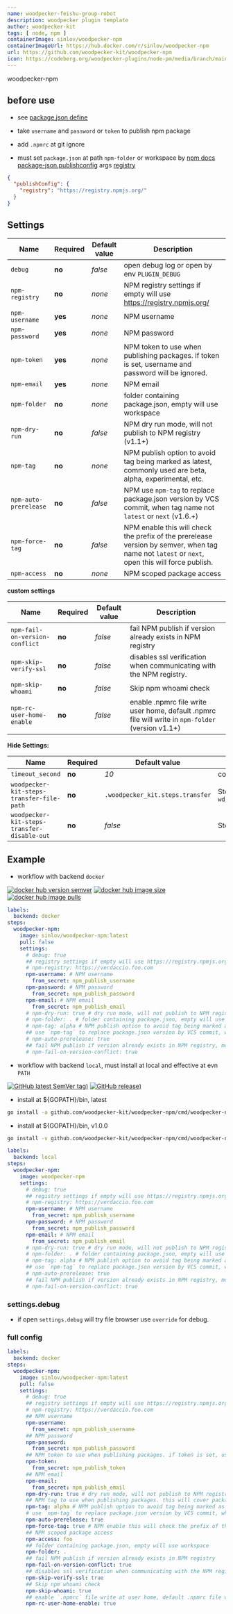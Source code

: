 ```yaml
---
name: woodpecker-feishu-group-robot
description: woodpecker plugin template
author: woodpecker-kit
tags: [ node, npm ]
containerImage: sinlov/woodpecker-npm
containerImageUrl: https://hub.docker.com/r/sinlov/woodpecker-npm
url: https://github.com/woodpecker-kit/woodpecker-npm
icon: https://codeberg.org/woodpecker-plugins/node-pm/media/branch/main/nodejs-logo-hexagon.png
---
```


woodpecker-npm

## before use

- see [package.json define](https://docs.npmjs.com/files/package.json)
- take `username` and `password` or `token` to publish npm package

- add `.npmrc` at git ignore
- must set `package.json` at path `npm-folder` or workspace
  by [npm docs package-json.publishconfig](https://docs.npmjs.com/files/package.json#publishconfig)
  args [registry](https://docs.npmjs.com/cli/v10/using-npm/config#registry)

```json
{
  "publishConfig": {
    "registry": "https://registry.npmjs.org/"
  }
}
```

## Settings

| Name                  | Required | Default value | Description                                                                                                                                    |
|-----------------------|----------|---------------|------------------------------------------------------------------------------------------------------------------------------------------------|
| `debug`               | **no**   | *false*       | open debug log or open by env `PLUGIN_DEBUG`                                                                                                   |
| `npm-registry`        | **no**   | *none*        | NPM registry settings if empty will use https://registry.npmjs.org/                                                                            |
| `npm-username`        | **yes**  | *none*        | NPM username                                                                                                                                   |
| `npm-password`        | **yes**  | *none*        | NPM password                                                                                                                                   |
| `npm-token`           | **yes**  | *none*        | NPM token to use when publishing packages. if token is set, username and password will be ignored.                                             |
| `npm-email`           | **yes**  | *none*        | NPM email                                                                                                                                      |
| `npm-folder`          | **no**   | *none*        | folder containing package.json, empty will use workspace                                                                                       |
| `npm-dry-run`         | **no**   | *false*       | NPM dry run mode, will not publish to NPM registry (v1.1+)                                                                                     |
| `npm-tag`             | **no**   | *none*        | NPM publish option to avoid tag being marked as latest, commonly used are beta, alpha, experimental, etc.                                      |
| `npm-auto-prerelease` | **no**   | *false*       | NPM use `npm-tag` to replace package.json version by VCS commit, when tag name not `latest` or `next` (v1.6.+)                                 |
| `npm-force-tag`       | **no**   | *false*       | NPM enable this will check the prefix of the prerelease version by semver, when tag name not `latest` or `next`, open this will force publish. |
| `npm-access`          | **no**   | *none*        | NPM scoped package access                                                                                                                      |

**custom settings**

| Name                           | Required | Default value | Description                                                                                        |
|--------------------------------|----------|---------------|----------------------------------------------------------------------------------------------------|
| `npm-fail-on-version-conflict` | **no**   | *false*       | fail NPM publish if version already exists in NPM registry                                         |
| `npm-skip-verify-ssl`          | **no**   | *false*       | disables ssl verification when communicating with the NPM registry.                                |
| `npm-skip-whoami`              | **no**   | *false*       | Skip npm whoami check                                                                              |
| `npm-rc-user-home-enable`      | **no**   | *false*       | enable .npmrc file write user home, default .npmrc file will write in `npm-folder` (version v1.1+) |

**Hide Settings:**

| Name                                        | Required | Default value                    | Description                                                                      |
|---------------------------------------------|----------|----------------------------------|----------------------------------------------------------------------------------|
| `timeout_second`                            | **no**   | *10*                             | command timeout setting by second                                                |
| `woodpecker-kit-steps-transfer-file-path`   | **no**   | `.woodpecker_kit.steps.transfer` | Steps transfer file path, default by `wd_steps_transfer.DefaultKitStepsFileName` |
| `woodpecker-kit-steps-transfer-disable-out` | **no**   | *false*                          | Steps transfer write disable out                                                 |

## Example

- workflow with backend `docker`

[![docker hub version semver](https://img.shields.io/docker/v/sinlov/woodpecker-npm?sort=semver)](https://hub.docker.com/r/sinlov/woodpecker-npm/tags?page=1&ordering=last_updated)
[![docker hub image size](https://img.shields.io/docker/image-size/sinlov/woodpecker-npm)](https://hub.docker.com/r/sinlov/woodpecker-npm)
[![docker hub image pulls](https://img.shields.io/docker/pulls/sinlov/woodpecker-npm)](https://hub.docker.com/r/sinlov/woodpecker-npm/tags?page=1&ordering=last_updated)

```yml
labels:
  backend: docker
steps:
  woodpecker-npm:
    image: sinlov/woodpecker-npm:latest
    pull: false
    settings:
      # debug: true
      ## registry settings if empty will use https://registry.npmjs.org/
      # npm-registry: https://verdaccio.foo.com
      npm-username: # NPM username
        from_secret: npm_publish_username
      npm-password: # NPM password
        from_secret: npm_publish_password
      npm-email: # NPM email
        from_secret: npm_publish_email
      # npm-dry-run: true # dry run mode, will not publish to NPM registry
      # npm-folder: . # folder containing package.json, empty will use workspace
      # npm-tag: alpha # NPM publish option to avoid tag being marked as latest, commonly used are beta, alpha, experimental, etc. do not use latest, next
      ## use `npm-tag` to replace package.json version by VCS commit, when tag name not `latest` or `next` (v1.6.+)
      # npm-auto-prerelease: true
      ## fail NPM publish if version already exists in NPM registry, most use in tag publish
      # npm-fail-on-version-conflict: true
```

- workflow with backend `local`, must install at local and effective at evn `PATH`

[![GitHub latest SemVer tag)](https://img.shields.io/github/v/tag/woodpecker-kit/woodpecker-npm)](https://github.com/woodpecker-kit/woodpecker-npm/tags)
[![GitHub release)](https://img.shields.io/github/v/release/woodpecker-kit/woodpecker-npm)](https://github.com/woodpecker-kit/woodpecker-npm/releases)

- install at ${GOPATH}/bin, latest

```bash
go install -a github.com/woodpecker-kit/woodpecker-npm/cmd/woodpecker-npm@latest
```

- install at ${GOPATH}/bin, v1.0.0

```bash
go install -v github.com/woodpecker-kit/woodpecker-npm/cmd/woodpecker-npm@v1.0.0
```

```yml
labels:
  backend: local
steps:
  woodpecker-npm:
    image: woodpecker-npm
    settings:
      # debug: true
      ## registry settings if empty will use https://registry.npmjs.org/
      # npm-registry: https://verdaccio.foo.com
      npm-username: # NPM username
        from_secret: npm_publish_username
      npm-password: # NPM password
        from_secret: npm_publish_password
      npm-email: # NPM email
        from_secret: npm_publish_email
      # npm-dry-run: true # dry run mode, will not publish to NPM registry
      # npm-folder: . # folder containing package.json, empty will use workspace
      # npm-tag: alpha # NPM publish option to avoid tag being marked as latest, commonly used are beta, alpha, next, etc.
      ## use `npm-tag` to replace package.json version by VCS commit, when tag name not `latest` or `next` (v1.6.+)
      # npm-auto-prerelease: true
      ## fail NPM publish if version already exists in NPM registry, most use in tag publish
      # npm-fail-on-version-conflict: true
```

### settings.debug

- if open `settings.debug` will try file browser use `override` for debug.

### full config

```yaml
labels:
  backend: docker
steps:
  woodpecker-npm:
    image: sinlov/woodpecker-npm:latest
    pull: false
    settings:
      # debug: true
      ## registry settings if empty will use https://registry.npmjs.org/
      # npm-registry: https://verdaccio.foo.com
      ## NPM username
      npm-username:
        from_secret: npm_publish_username
      ## NPM password
      npm-password:
        from_secret: npm_publish_password
      ## NPM token to use when publishing packages. if token is set, username and password will be ignored.
      npm-token:
        from_secret: npm_publish_token
      ## NPM email
      npm-email:
        from_secret: npm_publish_email
      npm-dry-run: true # dry run mode, will not publish to NPM registry
      ## NPM tag to use when publishing packages. this will cover package.json version field.
      npm-tag: alpha # NPM publish option to avoid tag being marked as latest, commonly used are beta, alpha, next, etc.
      # use `npm-tag` to replace package.json version by VCS commit, when tag name not `latest` or `next` (v1.6.+)
      npm-auto-prerelease: true
      npm-force-tag: true # NPM enable this will check the prefix of the prerelease version by semver, when tag name not `latest` or `next`
      ## NPM scoped package access
      npm-access: foo
      ## folder containing package.json, empty will use workspace
      npm-folder: .
      ## fail NPM publish if version already exists in NPM registry
      npm-fail-on-version-conflict: true
      ## disables ssl verification when communicating with the NPM registry.
      npm-skip-verify-ssl: true
      ## Skip npm whoami check
      npm-skip-whoami: true
      ## enable `.npmrc` file write at user home, default .npmrc file will write in `npm-folder`
      npm-rc-user-home-enable: true
```

